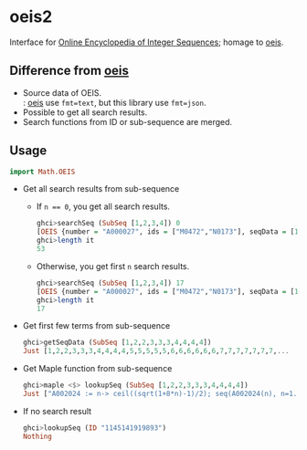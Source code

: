# oeis2

Interface for [Online Encyclopedia of Integer Sequences](https://oeis.org/); homage to [oeis](http://hackage.haskell.org/package/oeis).

## Difference from  [oeis](http://hackage.haskell.org/package/oeis)

- Source data of OEIS.  
  : [oeis](http://hackage.haskell.org/package/oeis) use `fmt=text`, but this library use `fmt=json`.
- Possible to get all search results.
- Search functions from ID or sub-sequence are merged.

## Usage

```haskell
import Math.OEIS
```

- Get all search results from sub-sequence

    - If `n == 0`, you get all search results.

        ```haskell
        ghci>searchSeq (SubSeq [1,2,3,4]) 0
        [OEIS {number = "A000027", ids = ["M0472","N0173"], seqData = [1,2,3,4,5,6,7,...
        ghci>length it
        53
        ```

    - Otherwise, you get first `n` search results.

        ```haskell
        ghci>searchSeq (SubSeq [1,2,3,4]) 17
        [OEIS {number = "A000027", ids = ["M0472","N0173"], seqData = [1,2,3,4,5,6,7,8,9,
        ghci>length it
        17
        ```

- Get first few terms from sub-sequence

    ```haskell
    ghci>getSeqData (SubSeq [1,2,2,3,3,3,4,4,4,4])
    Just [1,2,2,3,3,3,4,4,4,4,5,5,5,5,5,6,6,6,6,6,6,7,7,7,7,7,7,7,...
    ```

-  Get Maple function from sub-sequence

    ```haskell
    ghci>maple <$> lookupSeq (SubSeq [1,2,2,3,3,3,4,4,4,4])
    Just ["A002024 := n-> ceil((sqrt(1+8*n)-1)/2); seq(A002024(n), n=1..100);"]
    ```

- If no search result

    ```haskell
    ghci>lookupSeq (ID "1145141919893")
    Nothing
    ```